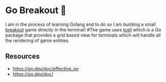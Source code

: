 # Go Breakout 🔨
I am in the process of learning Golang and to do so I am building a small [breakout](https://en.wikipedia.org/wiki/Breakout_(video_game)) game directly in the terminal!
#The game uses [tcell](https://github.com/gdamore/tcell/tree/main) which is a Go package that provides a grid based view for terminals which will handle all the rendering of game entities.

## Resources
- https://go.dev/doc/effective_go
- https://go.dev/doc/
